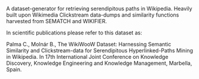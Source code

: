 A dataset-generator for retrieving serendipitous paths in Wikipedia. Heavily built upon Wikimedia Clickstream data-dumps and similarity functions harvested from SEMATCH and WIKIFIER.

In scientific publications please refer to this dataset as:

Palma C., Molnár B., The WikiWooW Dataset: Harnessing Semantic Similarity and Clickstream-data for Serendipitous Hyperlinked-Paths Mining in Wikipedia. In
17th International Joint Conference on Knowledge Discovery, Knowledge Engineering and Knowledge Management, Marbella, Spain.
